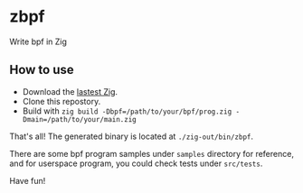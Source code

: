 # zbpf
Write bpf in Zig

## How to use

- Download the [lastest Zig](https://ziglang.org/download/).
- Clone this repostory.
- Build with `zig build -Dbpf=/path/to/your/bpf/prog.zig -Dmain=/path/to/your/main.zig`

That's all! The generated binary is located at `./zig-out/bin/zbpf`.

There are some bpf program samples under `samples` directory for reference,
and for userspace program, you could check tests under `src/tests`.

Have fun!



